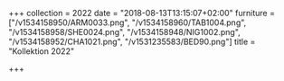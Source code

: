 +++
collection = 2022
date = "2018-08-13T13:15:07+02:00"
furniture = ["/v1534158950/ARM0033.png", "/v1534158960/TAB1004.png", "/v1534158958/SHE0024.png", "/v1534158948/NIG1002.png", "/v1534158952/CHA1021.png", "/v1531235583/BED90.png"]
title = "Kollektion 2022"

+++
